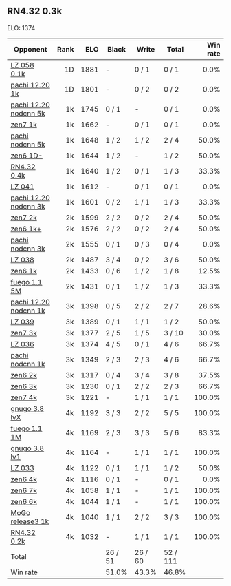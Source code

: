 ## RN4.32 0.3k ##

ELO: 1374

Opponent | Rank | ELO | Black | Write | Total | Win rate
---------|-----:|----:|-------|-------|-------|-------:
[LZ 058 0.1k](LZ%20058%200.1k.md) | 1D | 1881 | - | 0 / 1 | 0 / 1 | 0.0%
[pachi 12.20 1k](pachi%2012.20%201k.md) | 1D | 1801 | - | 0 / 2 | 0 / 2 | 0.0%
[pachi 12.20 nodcnn 5k](pachi%2012.20%20nodcnn%205k.md) | 1k | 1745 | 0 / 1 | - | 0 / 1 | 0.0%
[zen7 1k](zen7%201k.md) | 1k | 1662 | - | 0 / 1 | 0 / 1 | 0.0%
[pachi nodcnn 5k](pachi%20nodcnn%205k.md) | 1k | 1648 | 1 / 2 | 1 / 2 | 2 / 4 | 50.0%
[zen6 1D-](zen6%201D-.md) | 1k | 1644 | 1 / 2 | - | 1 / 2 | 50.0%
[RN4.32 0.4k](RN4.32%200.4k.md) | 1k | 1640 | 1 / 2 | 0 / 1 | 1 / 3 | 33.3%
[LZ 041](LZ%20041.md) | 1k | 1612 | - | 0 / 1 | 0 / 1 | 0.0%
[pachi 12.20 nodcnn 3k](pachi%2012.20%20nodcnn%203k.md) | 1k | 1601 | 0 / 2 | 1 / 1 | 1 / 3 | 33.3%
[zen7 2k](zen7%202k.md) | 2k | 1599 | 2 / 2 | 0 / 2 | 2 / 4 | 50.0%
[zen6 1k+](zen6%201k+.md) | 2k | 1576 | 2 / 2 | 0 / 2 | 2 / 4 | 50.0%
[pachi nodcnn 3k](pachi%20nodcnn%203k.md) | 2k | 1555 | 0 / 1 | 0 / 3 | 0 / 4 | 0.0%
[LZ 038](LZ%20038.md) | 2k | 1487 | 3 / 4 | 0 / 2 | 3 / 6 | 50.0%
[zen6 1k](zen6%201k.md) | 2k | 1433 | 0 / 6 | 1 / 2 | 1 / 8 | 12.5%
[fuego 1.1 5M](fuego%201.1%205M.md) | 2k | 1431 | 0 / 1 | 1 / 2 | 1 / 3 | 33.3%
[pachi 12.20 nodcnn 1k](pachi%2012.20%20nodcnn%201k.md) | 3k | 1398 | 0 / 5 | 2 / 2 | 2 / 7 | 28.6%
[LZ 039](LZ%20039.md) | 3k | 1389 | 0 / 1 | 1 / 1 | 1 / 2 | 50.0%
[zen7 3k](zen7%203k.md) | 3k | 1377 | 2 / 5 | 1 / 5 | 3 / 10 | 30.0%
[LZ 036](LZ%20036.md) | 3k | 1374 | 4 / 5 | 0 / 1 | 4 / 6 | 66.7%
[pachi nodcnn 1k](pachi%20nodcnn%201k.md) | 3k | 1349 | 2 / 3 | 2 / 3 | 4 / 6 | 66.7%
[zen6 2k](zen6%202k.md) | 3k | 1317 | 0 / 4 | 3 / 4 | 3 / 8 | 37.5%
[zen6 3k](zen6%203k.md) | 3k | 1230 | 0 / 1 | 2 / 2 | 2 / 3 | 66.7%
[zen7 4k](zen7%204k.md) | 3k | 1221 | - | 1 / 1 | 1 / 1 | 100.0%
[gnugo 3.8 lvX](gnugo%203.8%20lvX.md) | 4k | 1192 | 3 / 3 | 2 / 2 | 5 / 5 | 100.0%
[fuego 1.1 1M](fuego%201.1%201M.md) | 4k | 1169 | 2 / 3 | 3 / 3 | 5 / 6 | 83.3%
[gnugo 3.8 lv1](gnugo%203.8%20lv1.md) | 4k | 1164 | - | 1 / 1 | 1 / 1 | 100.0%
[LZ 033](LZ%20033.md) | 4k | 1122 | 0 / 1 | 1 / 1 | 1 / 2 | 50.0%
[zen6 4k](zen6%204k.md) | 4k | 1116 | 0 / 1 | - | 0 / 1 | 0.0%
[zen6 7k](zen6%207k.md) | 4k | 1058 | 1 / 1 | - | 1 / 1 | 100.0%
[zen6 6k](zen6%206k.md) | 4k | 1044 | 1 / 1 | - | 1 / 1 | 100.0%
[MoGo release3 1k](MoGo%20release3%201k.md) | 4k | 1040 | 1 / 1 | 2 / 2 | 3 / 3 | 100.0%
[RN4.32 0.2k](RN4.32%200.2k.md) | 4k | 1032 | - | 1 / 1 | 1 / 1 | 100.0%
Total | | | 26 / 51 | 26 / 60 | 52 / 111 | 
Win rate| | | 51.0% | 43.3% | 46.8% | 
